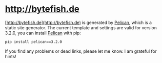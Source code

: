 # http://bytefish.de #

[http://bytefish.de](http://bytefish.de) is generated by [Pelican](http://getpelican.com), which is a static site generator. The current template and settings are valid for version 3.2.0, you can install [Pelican](http://getpelican.com) with pip:

```sh
pip install pelican==3.2.0
```

If you find any problems or dead links, please let me know. I am grateful for hints!